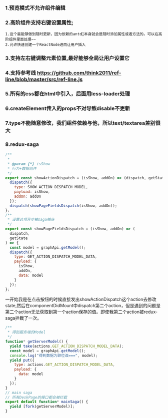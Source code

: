 ### 1.预览模式不允许组件编辑
### 2.高阶组件支持右键设置属性;
    1.这个最能够做到随时更新，因为依赖的antd本身就会是随时添加属性或者方法的。可以在高阶组件里面处理~~
    2.允许快速创建一个ReactNode进而让用户插入


### 3.支持左右键调整元素位置,最好能够全局让用户设置它
### 4.支持参考线 https://github.com/think2011/ref-line/blob/master/src/ref-line.js
### 5.所有的css都在html中引入，后面用less-loader处理

### 6.createElement传入的props不对导致disable不更新

### 7.type不能随意修改，我们组件依赖与他，所以text/textarea差别很大

### 8.redux-saga
```js
/**
 * 
 * @param {*} isShow
 * 行为+数据组件 
 */
export const showActionDispatch = (isShow, addOn) => (dispatch, getState) => {
  dispatch({
    type: SHOW_ACTION_DISPATCH_MODEL,
    payload: isShow,
    addOn: addOn
  });
  dispatch(showPageFieldsDispatch(isShow, addOn));
};
/**
 * 设置选项异步被saga捕获
 */
export const showPageFieldsDispatch = (isShow, addOn) => (
  dispatch,
  getState
) => {
  const model = graphApi.getModel();
  dispatch({
    type: GET_ACTION_DISPATCH_MODEL_DATA,
    payload: {
      isShow,
      addOn,
      data: model
    }
  });
};
```
一开始我是在点击按钮的时候直接发出showActionDispatch这个action去修改state,然后在componentDidMount中dispatch第二个action，但是遇到的问题是第二个action无法获取到第一个action保存的值。即使我第二个action被redux-saga拦截了一次。
```js
/**
 * 得到服务端的Model
 */
function* getServerModel() {
  yield take(actions.GET_ACTION_DISPATCH_MODEL_DATA);
  const model = graphApi.getModel();
  console.log("得到数据为职位诶===", model);
  yield put({
    type: actions.GET_ACTION_DISPATCH_MODEL_DATA,
    payload: {
      data: model
    }
  });
}
// main saga
// 所有DeskPage的接口都会被拦截
export default function* mainSaga() {
  yield [fork(getServerModel)];
}

```
